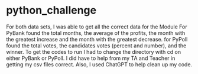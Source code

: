 # python_challenge
For both data sets, I was able to get all the correct data for the Module
    For PyBank found the total months, the average of the profits, the month with the greatest increase and the month with the greatest decrease. 
    for PyPoll found the total votes, the candidates votes (percent and number), and the winner.
        To get the codes to run I had to change the directory with cd on either PyBank or PyPoll. 
I did have to help from my TA and Teacher in getting my csv files correct. 
Also, I used ChatGPT to help clean up my code. 
